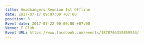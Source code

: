 ```yaml
---
title: Headbangers Reunion 1st Offline
date: 2017-07-17 09:07:00 +07:00
position: 3
Event date: 2017-07-22 00:00:00 +07:00
Venue: F Club
Event URL: https://www.facebook.com/events/1870704319859934/
---
```


